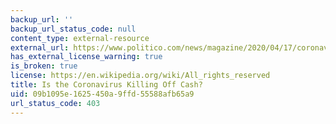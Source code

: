 ```yaml
---
backup_url: ''
backup_url_status_code: null
content_type: external-resource
external_url: https://www.politico.com/news/magazine/2020/04/17/coronavirus-cash-economy-cashless-paper-money-business-190405?cid=apn
has_external_license_warning: true
is_broken: true
license: https://en.wikipedia.org/wiki/All_rights_reserved
title: Is the Coronavirus Killing Off Cash?
uid: 09b1095e-1625-450a-9ffd-55588afb65a9
url_status_code: 403
---
```

